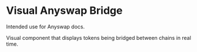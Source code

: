 # Visual Anyswap Bridge

Intended use for Anyswap docs.

Visual component that displays tokens being bridged between chains in real time.
